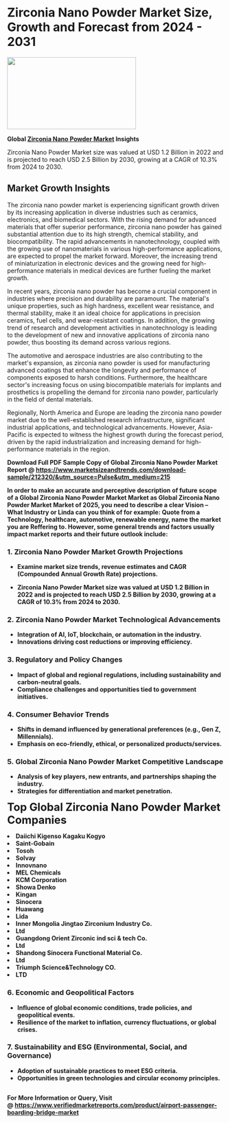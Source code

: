 <H1>Zirconia Nano Powder Market Size, Growth and Forecast from 2024 - 2031</H1><img class="aligncenter size-medium wp-image-584254" src="https://thirdeyenews.in/wp-content/uploads/2024/09/Global-Market-Research-300x168.jpeg" alt="" width="300" height="168" /><p><strong>Global&nbsp;<a href="https://www.marketsizeandtrends.com/download-sample/212320/&amp;utm_source=Pulse&amp;utm_medium=215">Zirconia Nano Powder Market</a> Insights</strong></p><p>Zirconia Nano Powder Market size was valued at USD 1.2 Billion in 2022 and is projected to reach USD 2.5 Billion by 2030, growing at a CAGR of 10.3% from 2024 to 2030.</p><p><h2>Market Growth Insights</h2> <p>The zirconia nano powder market is experiencing significant growth driven by its increasing application in diverse industries such as ceramics, electronics, and biomedical sectors. With the rising demand for advanced materials that offer superior performance, zirconia nano powder has gained substantial attention due to its high strength, chemical stability, and biocompatibility. The rapid advancements in nanotechnology, coupled with the growing use of nanomaterials in various high-performance applications, are expected to propel the market forward. Moreover, the increasing trend of miniaturization in electronic devices and the growing need for high-performance materials in medical devices are further fueling the market growth.</p> <p><strong></strong></p> <p>In recent years, zirconia nano powder has become a crucial component in industries where precision and durability are paramount. The material's unique properties, such as high hardness, excellent wear resistance, and thermal stability, make it an ideal choice for applications in precision ceramics, fuel cells, and wear-resistant coatings. In addition, the growing trend of research and development activities in nanotechnology is leading to the development of new and innovative applications of zirconia nano powder, thus boosting its demand across various regions.</p> <p>The automotive and aerospace industries are also contributing to the market's expansion, as zirconia nano powder is used for manufacturing advanced coatings that enhance the longevity and performance of components exposed to harsh conditions. Furthermore, the healthcare sector's increasing focus on using biocompatible materials for implants and prosthetics is propelling the demand for zirconia nano powder, particularly in the field of dental materials.</p> <p>Regionally, North America and Europe are leading the zirconia nano powder market due to the well-established research infrastructure, significant industrial applications, and technological advancements. However, Asia-Pacific is expected to witness the highest growth during the forecast period, driven by the rapid industrialization and increasing demand for high-performance materials in the region.</p> <p><strong></p><p><span class=""><strong>Download Full PDF Sample Copy of Global Zirconia Nano Powder Market Report</strong> @ <a href="https://www.marketsizeandtrends.com/download-sample/212320/&amp;utm_source=Pulse&amp;utm_medium=215" target="_blank">https://www.marketsizeandtrends.com/download-sample/212320/&amp;utm_source=Pulse&amp;utm_medium=215</a></span></p><p>In order to make an accurate and perceptive description of future scope of a Global&nbsp;Zirconia Nano Powder Market Market as Global&nbsp;Zirconia Nano Powder Market Market of 2025, you need to describe a clear Vision &ndash; What Industry or Linda can you think of for example: Quote from a Technology, healthcare, automotive, renewable energy, name the market you are Reffering to. However, some general trends and factors usually impact market reports and their future outlook include:</p><h3>1.&nbsp;<strong>Zirconia Nano Powder Market Growth Projections</strong></h3><ul><li>Examine market size trends, revenue estimates and CAGR (Compounded Annual Growth Rate) projections.</li><li><p>Zirconia Nano Powder Market size was valued at USD 1.2 Billion in 2022 and is projected to reach USD 2.5 Billion by 2030, growing at a CAGR of 10.3% from 2024 to 2030.</p></li></ul><h3>2.&nbsp;<strong>Zirconia Nano Powder Market Technological Advancements</strong></h3><ul><li>Integration of AI, IoT, blockchain, or automation in the industry.</li><li>Innovations driving cost reductions or improving efficiency.</li></ul><h3>3.&nbsp;<strong>Regulatory and Policy Changes</strong></h3><ul><li>Impact of global and regional regulations, including sustainability and carbon-neutral goals.</li><li>Compliance challenges and opportunities tied to government initiatives.</li></ul><h3>4.&nbsp;<strong>Consumer Behavior Trends</strong></h3><ul><li>Shifts in demand influenced by generational preferences (e.g., Gen Z, Millennials).</li><li>Emphasis on eco-friendly, ethical, or personalized products/services.</li></ul><h3>5.&nbsp;<strong>Global Zirconia Nano Powder Market Competitive Landscape</strong></h3><ul><li>Analysis of key players, new entrants, and partnerships shaping the industry.</li><li>Strategies for differentiation and market penetration.</li></ul><p data-pm-slice="1 1 []"><span style="color: inherit; font-family: inherit; font-size: 25px;">Top Global Zirconia Nano Powder Market Companies</span></p><div class="" data-test-id=""><p><li>Daiichi Kigenso Kagaku Kogyo</li><li> Saint-Gobain</li><li> Tosoh</li><li> Solvay</li><li> Innovnano</li><li> MEL Chemicals</li><li> KCM Corporation</li><li> Showa Denko</li><li> Kingan</li><li> Sinocera</li><li> Huawang</li><li> Lida</li><li> Inner Mongolia Jingtao Zirconium Industry Co.</li><li> Ltd</li><li> Guangdong Orient Zirconic ind sci & tech Co.</li><li>Ltd</li><li> Shandong Sinocera Functional Material Co.</li><li>Ltd</li><li> Triumph Science&Technology CO.</li><li>LTD</li></p></div><h3>6.&nbsp;<strong>Economic and Geopolitical Factors</strong></h3><ul><li>Influence of global economic conditions, trade policies, and geopolitical events.</li><li>Resilience of the market to inflation, currency fluctuations, or global crises.</li></ul><h3>7.&nbsp;<strong>Sustainability and ESG (Environmental, Social, and Governance)</strong></h3><ul><li>Adoption of sustainable practices to meet ESG criteria.</li><li>Opportunities in green technologies and circular economy principles.</li></ul><h2><strong style="font-size: 14px;">For More Information or Query, Visit @&nbsp;</strong><a style="background-color: #ffffff; font-size: 14px;" href="https://www.marketsizeandtrends.com/report/zirconia-nano-powder-market/" target="_blank">https://www.verifiedmarketreports.com/product/airport-passenger-boarding-bridge-market</a></h2>
